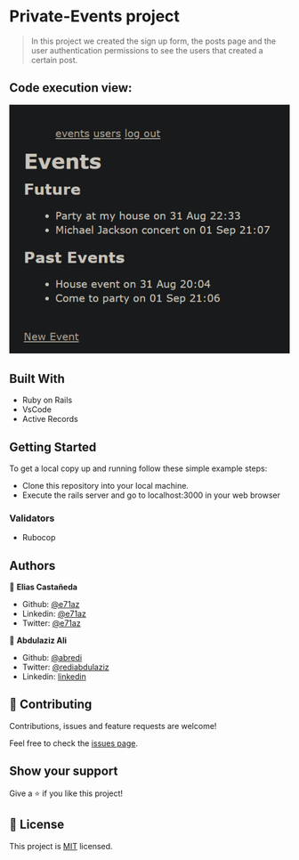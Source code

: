 # Private-Events project

> In this project we created the sign up form, the posts page and the user authentication permissions to see the users that created a certain post.

## Code execution view:

![screenshot](./app/assets/images/form-ui.png)

## Built With

- Ruby on Rails
- VsCode
- Active Records

## Getting Started

To get a local copy up and running follow these simple example steps:

- Clone this repository into your local machine.
- Execute the rails server and go to localhost:3000 in your web browser

### Validators

- Rubocop

## Authors

👤 **Elias Castañeda**

- Github: [@e71az](https://github.com/e71az)
- Linkedin: [@e71az](https://www.linkedin.com/in/e71az/)
- Twitter: [@e71az](https://twitter.com/e71az)

👤 **Abdulaziz Ali**

- Github: [@abredi](https://github.com/abredi)
- Twitter: [@rediabdulaziz](https://twitter.com/rediabdulaziz)
- Linkedin: [linkedin](https://www.linkedin.com/in/abdulaziz-ali-98948011a)

## 🤝 Contributing

Contributions, issues and feature requests are welcome!

Feel free to check the [issues page](https://github.com/e71az/members-only/issues).

## Show your support

Give a ⭐️ if you like this project!

## 📝 License

This project is [MIT](lic.url) licensed.
